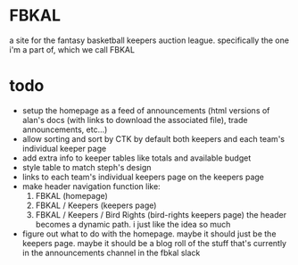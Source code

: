 # FBKAL

a site for the fantasy basketball keepers auction league. specifically the one i'm a part of, which we call FBKAL

# todo

- setup the homepage as a feed of announcements (html versions of alan's docs (with links to download the associated file), trade announcements, etc...)
- allow sorting and sort by CTK by default both keepers and each team's individual keeper page
- add extra info to keeper tables like totals and available budget
- style table to match steph's design
- links to each team's individual keepers page on the keepers page
- make header navigation function like:
  1. FBKAL (homepage)
  2. FBKAL / Keepers (keepers page)
  3. FBKAL / Keepers / Bird Rights (bird-rights keepers page)
the header becomes a dynamic path. i just like the idea so much
- figure out what to do with the homepage. maybe it should just be the keepers page. maybe it should be a blog roll of the stuff that's currently in the announcements channel in the fbkal slack
